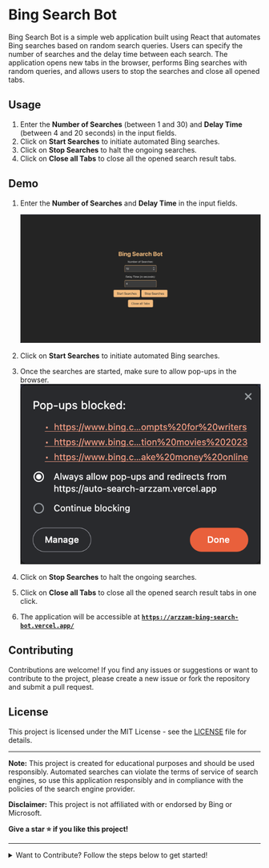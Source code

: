 # Bing Search Bot

Bing Search Bot is a simple web application built using React that automates Bing searches based on random search queries. Users can specify the number of searches and the delay time between each search. The application opens new tabs in the browser, performs Bing searches with random queries, and allows users to stop the searches and close all opened tabs.


## Usage

1. Enter the **Number of Searches** (between 1 and 30) and **Delay Time** (between 4 and 20 seconds) in the input fields.
2. Click on **Start Searches** to initiate automated Bing searches.
3. Click on **Stop Searches** to halt the ongoing searches.
4. Click on **Close all Tabs** to close all the opened search result tabs.

## Demo

1. Enter the **Number of Searches** and **Delay Time** in the input fields.
   
   ![Alt text](src/assets/image.png)

2. Click on **Start Searches** to initiate automated Bing searches.
3. Once the searches are started, make sure to allow pop-ups in the browser.
   ![Alt text](src/assets/image-1.png)

4. Click on **Stop Searches** to halt the ongoing searches.
5. Click on **Close all Tabs** to close all the opened search result tabs in one click.
6. The application will be accessible at [**`https://arzzam-bing-search-bot.vercel.app/`**](https://arzzam-bing-search-bot.vercel.app/)

## Contributing

Contributions are welcome! If you find any issues or suggestions or want to contribute to the project, please create a new issue or fork the repository and submit a pull request.

## License

This project is licensed under the MIT License - see the [LICENSE](LICENSE) file for details.

---

**Note:** This project is created for educational purposes and should be used responsibly. Automated searches can violate the terms of service of search engines, so use this application responsibly and in compliance with the policies of the search engine provider.

**Disclaimer:** This project is not affiliated with or endorsed by Bing or Microsoft.

**Give a star ⭐ if you like this project!**

---

<details close>
<summary>
Want to Contribute?
Follow the steps below to get started!
</summary>
<br>

## Prerequisites

Before you begin, ensure you have the following installed:

- [Node.js](https://nodejs.org/): JavaScript runtime built on Chrome's V8 JavaScript engine.
- [npm](https://www.npmjs.com/) or [Yarn](https://yarnpkg.com/): Package manager for JavaScript.
- [Supabase](https://supabase.com/): Open source Firebase alternative or you can use static JSON for search queries.

## Getting Started

1. Fork this repository.

2. Clone your forked repository:

   ```bash
   git clone https://github.com/your-username/bing-search-bot.git
   ```

3. Change directory:

   ```bash
   cd bing-search-bot
   ```

4. Install dependencies:

   ```bash
   npm install
   # or
   yarn  //preferred
   ```

5. Start the development server:

   ```bash
   npm run dev
   # or
   yarn dev
   ```

   The application will be accessible at `http://localhost:5173`.

6. Make sure to add remote upstream:

   ```bash
   git remote add upstream

   # To verify the new upstream repository you've specified for your fork
   git remote -v
   ```

7. Create a new branch:

   ```bash
   git checkout -b new-branch-name
   ```

8. Make changes and create a pull request to the main branch.



</details>

